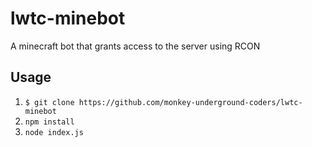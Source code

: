 # lwtc-minebot

A minecraft bot that grants access to the server using RCON

## Usage

1. `$ git clone https://github.com/monkey-underground-coders/lwtc-minebot`
2. `npm install`
3. `node index.js`
